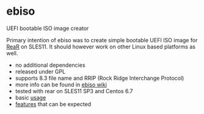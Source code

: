# ebiso
UEFI bootable ISO image creator

Primary intention of ebiso was to create simple bootable UEFI ISO image for [ReaR](https://github.com/rear/rear) on SLES11. It should however work on other Linux based platforms as well.
 
 - no additional dependencies
 - released under GPL
 - supports 8.3 file name and RRIP (Rock Ridge Interchange Protocol)
 - more info can be found in [ebiso wiki](https://github.com/gozora/ebiso/wiki)
 - tested with rear on SLES11 SP3 and Centos 6.7
 - basic [usage](https://github.com/gozora/ebiso/wiki/Usage)
 - [features](https://github.com/gozora/ebiso/wiki/Features-in-progress) that can be expected
